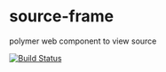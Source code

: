 # source-frame
polymer web component to view source

[![Build Status](https://travis-ci.org/ayc/source-frame.svg?branch=master)](https://travis-ci.org/ayc/source-frame)

